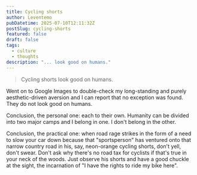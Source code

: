 ```yaml
---
title: Cycling shorts
author: Leventemo
pubDatetime: 2025-07-10T12:11:32Z
postSlug: cycling-shorts
featured: false
draft: false
tags:
  - culture
  - thoughts
description: "... look good on humans."
---
```


>Cycling shorts look good on humans.

Went on to Google Images to double-check my long-standing and purely aesthetic-driven aversion and I can report that no exception was found. They do not look good on humans.

Conclusion, the personal one: each to their own. Humanity can be divided into two major camps and I belong in one. I don't belong in the other.

Conclusion, the practical one: when road rage strikes in the form of a need to slow your car down because that "sportsperson" has ventured onto that narrow country road in his, say, neon-orange cycling shorts, don't yell, don't swear. Don't ask why there's no road tax for cyclists if that's true in your neck of the woods. Just observe his shorts and have a good chuckle at the sight, the incarnation of "I have the rights to ride my bike here".
